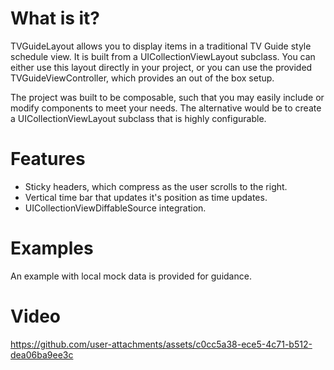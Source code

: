 # What is it?

TVGuideLayout allows you to display items in a traditional TV Guide style schedule view. It is built from a UICollectionViewLayout subclass. You can either use this layout directly in your project, or you can use the provided TVGuideViewController, which provides an out of the box setup.

The project was built to be composable, such that you may easily include or modify components to meet your needs. The alternative would be to create a UICollectionViewLayout subclass that is highly configurable.

# Features
- Sticky headers, which compress as the user scrolls to the right.
- Vertical time bar that updates it's position as time updates.
- UICollectionViewDiffableSource integration.

# Examples

An example with local mock data is provided for guidance.

# Video

https://github.com/user-attachments/assets/c0cc5a38-ece5-4c71-b512-dea06ba9ee3c
